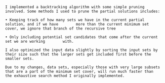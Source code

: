 	I implemented a backtracking algorithm with some simple pruning involved. Some methods I used to prune the partial solutions includes:

	• Keeping track of how many sets we have in the current partial solution, and if we have 		more than the current minimum set cover, we ignore that branch of the recursive tree

	• Only including potential set candidates that come after the current set we are working 		with.

	I also optimized the input data slightly by sorting the input sets by their size such that the larger sets get included first before the smaller sets.

	Due to my changes, data sets, especially those with very large subsets that are a part of the minimum set cover, will run much faster than the exhaustive search method I originally implemented.